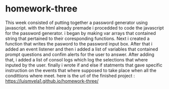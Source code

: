 # homework-three
This week consisted of putting together a password generator using javascript. with the html already premade i procedded to code the javascript for the password generator.
i began by making var arrays that contained string that pertained to their coresponding functions. Next i created a function that writes the pasword to the password input box. After that i added an event listener and then i added a list of variables that contained prompt questions and confim alerts for the user to answer. After adding that, i added a list of consol logs which log the selections that where inputed by the user. finally i wrote if and else if statments that gave specific instruction on the events that where supposed to take place when all the condittions where meet. 
here is the url of the finished project : https://luismvela1.github.io/homework-three/
